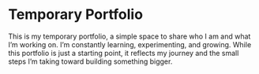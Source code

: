 # Temporary Portfolio

This is my temporary portfolio, a simple space to share who I am and what I’m working on. I’m constantly learning, experimenting, and growing. While this portfolio is just a starting point, it reflects my journey and the small steps I’m taking toward building something bigger.